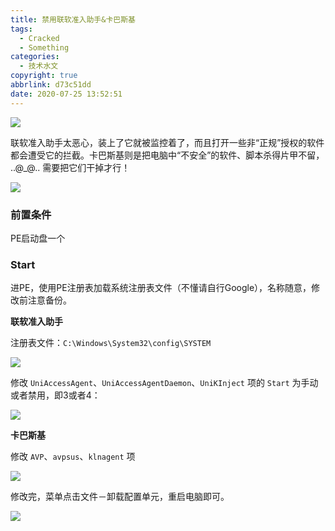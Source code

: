 ```yaml
---
title: 禁用联软准入助手&卡巴斯基
tags:
  - Cracked
  - Something
categories:
  - 技术水文
copyright: true
abbrlink: d73c51dd
date: 2020-07-25 13:52:51
---
```


![](https://s1.ax1x.com/2020/10/14/04356A.md.jpg)
<!--more-->

联软准入助手太恶心，装上了它就被监控着了，而且打开一些非“正规”授权的软件都会遭受它的拦截。卡巴斯基则是把电脑中“不安全”的软件、脚本杀得片甲不留， ..@_@.. 需要把它们干掉才行！

![](https://s1.ax1x.com/2020/10/14/041IaT.png)

### 前置条件 ###

PE启动盘一个

### Start ###

进PE，使用PE注册表加载系统注册表文件（不懂请自行Google），名称随意，修改前注意备份。

**联软准入助手**

注册表文件：`C:\Windows\System32\config\SYSTEM`

![](https://s1.ax1x.com/2020/10/14/041bRJ.png)

修改 `UniAccessAgent`、`UniAccessAgentDaemon`、`UniKInject` 项的 `Start` 为手动或者禁用，即3或者4：

![](https://s1.ax1x.com/2020/10/14/041HG4.png)

**卡巴斯基**

修改 `AVP`、`avpsus`、`klnagent` 项

![](https://s1.ax1x.com/2020/10/14/041oIU.png)

修改完，菜单点击文件－卸载配置单元，重启电脑即可。

![](https://s1.ax1x.com/2020/10/14/0417iF.png)

